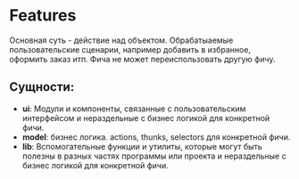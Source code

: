 # Features

Основная суть - действие над объектом.
Обрабатыаемые пользовательские сценарии, например добавить в избранное, оформить заказ итп.
Фича не может переиспользовать другую фичу.

## Сущности:

- **ui**: Модули и компоненты, связанные с пользовательским интерфейсом и нераздельные с бизнес логикой для конкретной фичи.
- **model**: бизнес логика. actions, thunks, selectors для конкретной фичи.
- **lib**: Вспомогательные функции и утилиты, которые могут быть полезны в разных частях программы или проекта и нераздельные с бизнес логикой для конкретной фичи.
